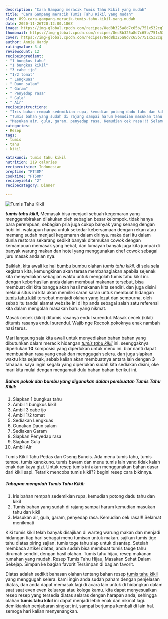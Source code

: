 ```yaml
---
description: "Cara Gampang meracik Tumis Tahu Kikil yang mudah"
title: "Cara Gampang meracik Tumis Tahu Kikil yang mudah"
slug: 899-cara-gampang-meracik-tumis-tahu-kikil-yang-mudah
date: 2020-11-26T20:12:00.186Z
image: https://img-global.cpcdn.com/recipes/8ed8b325a8d7c65b/751x532cq70/tumis-tahu-kikil-foto-resep-utama.jpg
thumbnail: https://img-global.cpcdn.com/recipes/8ed8b325a8d7c65b/751x532cq70/tumis-tahu-kikil-foto-resep-utama.jpg
cover: https://img-global.cpcdn.com/recipes/8ed8b325a8d7c65b/751x532cq70/tumis-tahu-kikil-foto-resep-utama.jpg
author: Annie Hardy
ratingvalue: 3.4
reviewcount: 12
recipeingredient:
- "1 bungkus tahu"
- "1 bungkus kikil"
- "3 cabe ijo"
- "1/2 tomat"
- " Lengkuas"
- " Daun salam"
- " Garam"
- " Penyedap rasa"
- " Gula"
- " Air"
recipeinstructions:
- "Iris bahan rempah sedemikian rupa, kemudian potong dadu tahu dan kikil"
- "Tumis bahan yang sudah di rajang sampai harum kemudian masukan tahu dan kikil"
- "Masukan air, gula, garam, penyedap rasa. Kemudian cek rasa!!! Selamat menikmati"
categories:
- Resep
tags:
- tumis
- tahu
- kikil

katakunci: tumis tahu kikil 
nutrition: 219 calories
recipecuisine: Indonesian
preptime: "PT40M"
cooktime: "PT50M"
recipeyield: "2"
recipecategory: Dinner

---
```



![Tumis Tahu Kikil](https://img-global.cpcdn.com/recipes/8ed8b325a8d7c65b/751x532cq70/tumis-tahu-kikil-foto-resep-utama.jpg)

<b><i>tumis tahu kikil</i></b>, Memasak bisa menjadi sebuah kegemaran yang menggembirakan dilakukan oleh sebagian besar kelompok. tidak hanya para perempuan, sebagian pria juga cukup banyak yang senang dengan hobi ini. walaupun hanya untuk sekedar kebersamaan dengan rekan atau memang sudah menjadi kegemaran dalam dirinya. maka dari itu dalam dunia restoran sekarang sedikit banyak ditemukan cowok dengan kemampuan memasak yang hebat, dan lumayan banyak juga kita jumpai di banyak warung makan dan hotel yang menggunakan chef cowok sebagai juru masak andalan nya.

Baiklah, kita awali ke hal bumbu bumbu olahan <i>tumis tahu kikil</i>. di sela sela kegiatan kita, kemungkinan akan terasa membahagiakan apabila sejenak kita menyediakan sebagian waktu untuk mengolah tumis tahu kikil ini. dengan keberhasilan anda dalam membuat makanan tersebut, bisa membuat diri kita bangga akan hasil makanan kita sendiri. dan juga disini melalui situs ini kita akan memiliki saran saran untuk membuat hidangan <u>tumis tahu kikil</u> tersebut menjadi olahan yang lezat dan sempurna, oleh sebab itu tandai alamat website ini di hp anda sebagai salah satu referensi kita dalam mengolah masakan baru yang nikmat.

Masak cecek (kikil) ditumis rasanya endul surendul. Masak cecek (kikil) ditumis rasanya endul surendul. Wajib nge Recook.pokoknya enak nambah nasi terus.


Mari langsung saja kita awali untuk menyediakan bahan bahan yang dibutuhkan dalam meracik hidangan <u><i>tumis tahu kikil</i></u> ini. seenggaknya diperlukan <b>10</b> komposisi yang diperlukan untuk menu ini. biar nanti dapat membuahkan rasa yang enak dan menggugah selera. dan juga siapkan waktu kita sejenak, sebab kalian akan membuatnya antara lain dengan <b>3</b> tahapan. saya ingin segala yang diperlukan sudah kita sediakan disini, oke mari kita mulai dengan mengamati dulu bahan bahan berikut ini.

<!--inarticleads1-->

##### Bahan pokok dan bumbu yang digunakan dalam pembuatan Tumis Tahu Kikil:

1. Siapkan 1 bungkus tahu
1. Ambil 1 bungkus kikil
1. Ambil 3 cabe ijo
1. Ambil 1/2 tomat
1. Sediakan  Lengkuas
1. Gunakan  Daun salam
1. Sediakan  Garam
1. Siapkan  Penyedap rasa
1. Siapkan  Gula
1. Ambil  Air


Tumis Kikil Tahu Pedas dan Oseng Buncis. Ada menu tumis tahu, tumis tempe, tumis kangkung, tumis bayam dan menu tumis lain yang tidak kalah enak dan kaya gizi. Untuk resep tumis ini akan menggunakan bahan dasar dari kikil sapi. Tetarik mencoba tumis kikil?? begini resep cara bikinnya. 

<!--inarticleads2-->

##### Tahapan mengolah Tumis Tahu Kikil:

1. Iris bahan rempah sedemikian rupa, kemudian potong dadu tahu dan kikil
1. Tumis bahan yang sudah di rajang sampai harum kemudian masukan tahu dan kikil
1. Masukan air, gula, garam, penyedap rasa. Kemudian cek rasa!!! Selamat menikmati


Kiki tumis kikil telah banyak disajikan di warteg warung makan dan menjadi hidangan tiap hari sebagai menu tumisan untuk makan. sajikan tumis tige tahu diatas piring sajian. tumis toge tahu siap untuk disantap. Setelah membaca artikel diatas, anda sudah bisa membuat tumis tauge tahu dirumah sendiri, dengan hasil olahan. Tumis tahu hijau, resep makanan rumahan yang mudah. Resep Tumis Tahu Hijau, Masakan Sehat Dalam Sekejap. Simpan ke bagian favorit Tersimpan di bagian favorit. 

Diatas adalah sedikit bahasan olahan tentang bahan resep <u>tumis tahu kikil</u> yang menggugah selera. kami ingin anda sudah paham dengan penjelasan diatas, dan anda dapat memasak lagi di acara lain untuk di hidangkan dalam saat saat even even keluarga atau kolega kamu. kita dapat menyesuaikan resep resep yang tersedia diatas selaras dengan harapan anda, sehingga olahan <b>tumis tahu kikil</b> ini dapat menjadi lebih enak dan nikmat lagi. demikianlah penjabaran singkat ini, sampai berjumpa kembali di lain hal. semoga hari kalian menyenangkan.
